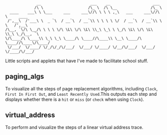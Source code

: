 ```
              __                      ___    __                   ___             
             /\ \                    /\_ \  /\ \__               /\_ \            
  ____    ___\ \ \___     ___     ___\//\ \ \ \ ,_\   ___     ___\//\ \     ____  
 /',__\  /'___\ \  _ `\  / __`\  / __`\\ \ \ \ \ \/  / __`\  / __`\\ \ \   /',__\ 
/\__, `\/\ \__/\ \ \ \ \/\ \L\ \/\ \L\ \\_\ \_\ \ \_/\ \L\ \/\ \L\ \\_\ \_/\__, `\
\/\____/\ \____\\ \_\ \_\ \____/\ \____//\____\\ \__\ \____/\ \____//\____\/\____/
 \/___/  \/____/ \/_/\/_/\/___/  \/___/ \/____/ \/__/\/___/  \/___/ \/____/\/___/ 
```                                                                                  
                                                                                  
Little scripts and applets that have I've made to facilitate school stuff.

## paging_algs
To visualize all the steps of page replacement algorithms, including `Clock`, `First In First Out`, and `Least Recently Used`.This outputs each step and displays whether there is a `hit` or `miss` (or `check` when using `Clock`).

## virtual_address
To perform and visualize the steps of a linear virtual address trace.

